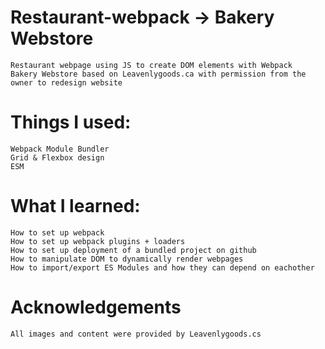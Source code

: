 # Restaurant-webpack -> Bakery Webstore
 	Restaurant webpage using JS to create DOM elements with Webpack
 	Bakery Webstore based on Leavenlygoods.ca with permission from the owner to redesign website
# Things I used:
	Webpack Module Bundler
 	Grid & Flexbox design
	ESM
# What I learned:
	How to set up webpack
 	How to set up webpack plugins + loaders
	How to set up deployment of a bundled project on github
 	How to manipulate DOM to dynamically render webpages
	How to import/export ES Modules and how they can depend on eachother
 # Acknowledgements
 	All images and content were provided by Leavenlygoods.cs
